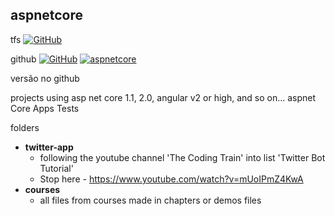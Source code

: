 ## aspnetcore

tfs
[![GitHub](https://img.shields.io/github/release/allanpedroni/aspnetcore.svg?style=flat-square)](https://allanpedroni.visualstudio.com/DevOpsProject/_build/index?definitionId=4)

github
[![GitHub](https://img.shields.io/github/release/allanpedroni/aspnetcore.svg?style=flat-square)](https://github.com/allanpedroni/aspnetcore/releases)
[![aspnetcore](https://img.shields.io/david/ivangabriele/vscode-tfs.svg?style=flat-square)](https://david-dm.org/allanpedroni/aspnetcore.svg)

versão no github



projects using asp net core 1.1, 2.0, angular v2 or high, and so on...
aspnet Core Apps Tests

folders 

* **twitter-app**
  * following the youtube channel 'The Coding Train' into list 'Twitter Bot Tutorial'
  * Stop here - https://www.youtube.com/watch?v=mUoIPmZ4KwA 
* **courses**
  * all files from courses made in chapters or demos files
  
